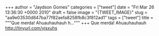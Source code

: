 
+++
author = "Jaydson Gomes"
categories = ["tweet"]
date = "Fri Mar 26 13:36:30 +0000 2010"
draft = false
image = "{TWEET_IMAGE}"
slug = "aa9e03530d847ba77f82aefa8258fb8c3f812ad1"
tags = ["tweet"]
title = """Que merda! Ahuauhauhauh h..."""
+++
Que merda! Ahuauhauhauh http://tinyurl.com/yjsxuhs
